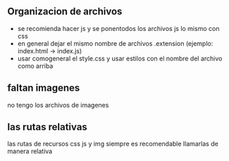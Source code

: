 ## Organizacion de archivos
- se recomienda hacer js y se ponentodos los archivos js lo mismo con css
- en general dejar el mismo nombre de archivos .extension (ejemplo: index.html -> index.js)
- usar comogeneral el style.css y usar estilos con el nombre del archivo como arriba

## faltan imagenes
no tengo los archivos de imagenes

## las rutas relativas
las rutas de recursos 
css js y img siempre es recomendable llamarlas de manera relativa
